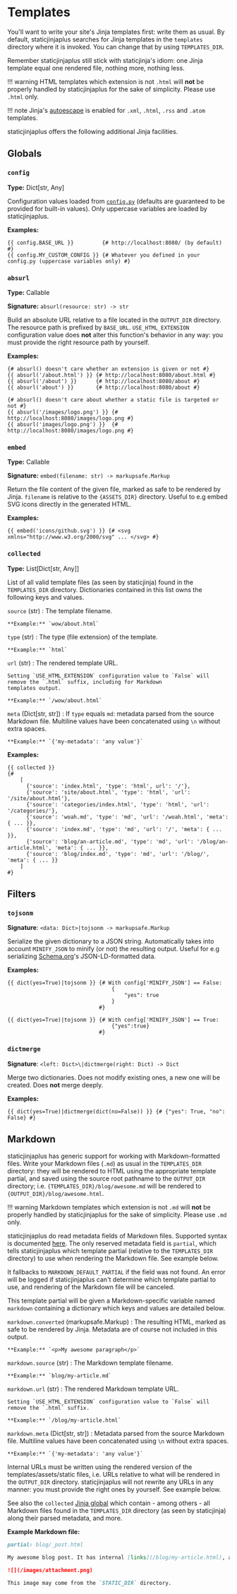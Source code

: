 # Templates

You'll want to write your site's Jinja templates first: write them as usual. By default, staticjinjaplus searches for
Jinja templates in the `templates` directory where it is invoked. You can change that by using `TEMPLATES_DIR`.

Remember staticjinjaplus still stick with staticjinja's idiom: one Jinja template equal one rendered file, nothing more,
nothing less.

!!! warning
    HTML templates which extension is not `.html` will **not** be properly handled by staticjinjaplus for the sake of
    simplicity. Please use `.html` only.

!!! note
    Jinja's [autoescape](https://jinja.palletsprojects.com/en/3.1.x/api/#autoescaping) is enabled for `.xml`, `.html`,
    `.rss` and `.atom` templates.

staticjinjaplus offers the following additional Jinja facilities.

## Globals

### `config`

**Type:** Dict[str, Any]

Configuration values loaded from [`config.py`](configuration.md#configpy) (defaults are guaranteed to be provided for
built-in values). Only uppercase variables are loaded by staticjinjaplus.

**Examples:**

```html+jinja
{{ config.BASE_URL }}         {# http://localhost:8080/ (by default) #}
{{ config.MY_CUSTOM_CONFIG }} {# Whatever you defined in your config.py (uppercase variables only) #}
```

### `absurl`

**Type:** Callable

**Signature:** `absurl(resource: str) -> str`

Build an absolute URL relative to a file located in the `OUTPUT_DIR` directory. The resource path is prefixed by
`BASE_URL`. `USE_HTML_EXTENSION` configuration value does **not** alter this function's behavior in any way: you must
provide the right resource path by yourself.

**Examples:**

```html+jinja
{# absurl() doesn't care whether an extension is given or not #}
{{ absurl('/about.html') }} {# http://localhost:8080/about.html #}
{{ absurl('/about') }}      {# http://localhost:8080/about #}
{{ absurl('about') }}       {# http://localhost:8080/about #}

{# absurl() doesn't care about whether a static file is targeted or not #}
{{ absurl('/images/logo.png') }} {# http://localhost:8080/images/logo.png #}
{{ absurl('images/logo.png') }}  {# http://localhost:8080/images/logo.png #}
```

### `embed`

**Type:** Callable

**Signature:** `embed(filename: str) -> markupsafe.Markup`

Return the file content of the given file, marked as safe to be rendered by Jinja. `filename` is relative to the
`{ASSETS_DIR}` directory. Useful to e.g embed SVG icons directly in the generated HTML.

**Examples:**

```html+jinja
{{ embed('icons/github.svg') }} {# <svg xmlns="http://www.w3.org/2000/svg" ... </svg> #}
```

### `collected`

**Type:** List[Dict[str, Any]]

List of all valid template files (as seen by staticjinja) found in the `TEMPLATES_DIR` directory. Dictionaries contained
in this list owns the following keys and values.

`source` (str)
:   The template filename.
    
    **Example:** `wow/about.html`

`type` (str)
:   The type (file extension) of the template.
    
    **Example:** `html`

`url` (str)
:   The rendered template URL.
    
    Setting `USE_HTML_EXTENSION` configuration value to `False` will remove the `.html` suffix, including for Markdown
    templates output.
    
    **Example:** `/wow/about.html`

`meta` (Dict[str, str])
:   If `type` equals `md`: metadata parsed from the source Markdown file. Multiline values have been concatenated using
    `\n` without extra spaces.
    
    **Example:** `{'my-metadata': 'any value'}`

**Examples:**

```html+jinja
{{ collected }}
{#
    [
      {'source': 'index.html', 'type': 'html', url': '/'},
      {'source': 'site/about.html', 'type': 'html', 'url': '/site/about.html'},
      {'source': 'categories/index.html', 'type': 'html', 'url': '/categories/'},
      {'source': 'woah.md', 'type': 'md', 'url': '/woah.html', 'meta': { ... }},
      {'source': 'index.md', 'type': 'md', 'url': '/', 'meta': { ... }},
      {'source': 'blog/an-article.md', 'type': 'md', 'url': '/blog/an-article.html', 'meta': { ... }},
      {'source': 'blog/index.md', 'type': 'md', 'url': '/blog/', 'meta': { ... }}
    ]
#}
```

## Filters

### `tojsonm`

**Signature**: `<data: Dict>|tojsonm -> markupsafe.Markup`

Serialize the given dictionary to a JSON string. Automatically takes into account `MINIFY_JSON` to minify (or not) the
resulting output. Useful for e.g serializing [Schema.org](https://schema.org/)'s JSON-LD-formatted data.

**Examples:**

```html+jinja
{{ dict(yes=True)|tojsonm }} {# With config['MINIFY_JSON'] == False:
                                 {
                                     "yes": true
                                 }
                             #}

{{ dict(yes=True)|tojsonm }} {# With config['MINIFY_JSON'] == True:
                                 {"yes":true}
                             #}
```

### `dictmerge`

**Signature**: `<left: Dict>\|dictmerge(right: Dict) -> Dict`

Merge two dictionaries. Does not modify existing ones, a new one will be created. Does **not** merge deeply.

**Examples:**

```html+jinja
{{ dict(yes=True)|dictmerge(dict(no=False)) }} {# {"yes": True, "no": False} #}
```

## Markdown

staticjinjaplus has generic support for working with Markdown-formatted files. Write your Markdown files (`.md`) as usual
in the `TEMPLATES_DIR` directory: they will be rendered to HTML using the appropriate template partial, and saved using
the source root pathname to the `OUTPUT_DIR` directory; i.e. `{TEMPLATES_DIR}/blog/awesome.md` will be rendered to
`{OUTPUT_DIR}/blog/awesome.html`.

!!! warning
    Markdown templates which extension is not `.md` will **not** be properly handled by staticjinjaplus for the sake of
    simplicity. Please use `.md` only.

staticjinjaplus do read metadata fields of Markdown files. Supported syntax is documented [here](https://python-markdown.github.io/extensions/meta_data/#syntax).
The only reserved metadata field is `partial`, which tells staticjinjaplus which template partial (relative to the
`TEMPLATES_DIR` directory) to use when rendering the Markdown file. See example below.

It fallbacks to `MARKDOWN_DEFAULT_PARTIAL` if the field was not found. An error will be logged if staticjinjaplus can't
determine which template partial to use, and rendering of the Markdown file will be canceled.

This template partial will be given a Markdown-specific variable named `markdown` containing a dictionary which keys and
values are detailed below.

`markdown.converted` (markupsafe.Markup)
:   The resulting HTML, marked as safe to be rendered by Jinja. Metadata are of course not included in this output.
    
    **Example:** `<p>My awesome paragraph</p>`

`markdown.source` (str)
:   The Markdown template filename.
    
    **Example:** `blog/my-article.md`

`markdown.url` (str)
:   The rendered Markdown template URL.
    
    Setting `USE_HTML_EXTENSION` configuration value to `False` will remove the `.html` suffix.
    
    **Example:** `/blog/my-article.html`

`markdown.meta` (Dict[str, str])
:   Metadata parsed from the source Markdown file. Multiline values have been concatenated using `\n` without extra spaces.
    
    **Example:** `{'my-metadata': 'any value'}`

Internal URLs must be written using the rendered version of the templates/assets/static files, i.e. URLs relative to what
will be rendered in the `OUTPUT_DIR` directory. staticjinjaplus will not rewrite any URLs in any manner: you must provide
the right ones by yourself. See example below.

See also the `collected` [Jinja global](#collected) which contain - among others - all Markdown files found in the
`TEMPLATES_DIR` directory (as seen by staticjinja) along their parsed metadata, and more.

**Example Markdown file:**

```markdown
partial: blog/_post.html

My awesome blog post. It has internal [links](/blog/my-article.html), and one image:

![](/images/attachment.png)

This image may come from the `STATIC_DIR` directory.
```
